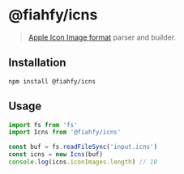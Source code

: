 # @fiahfy/icns

> [Apple Icon Image format](https://en.wikipedia.org/wiki/Apple_Icon_Image_format) parser and builder.

## Installation
```
npm install @fiahfy/icns
```

## Usage
```js
import fs from 'fs'
import Icns from '@fiahfy/icns'

const buf = fs.readFileSync('input.icns')
const icns = new Icns(buf)
console.log(icns.iconImages.length) // 10
```
